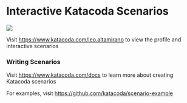 # Interactive Katacoda Scenarios

[![](http://shields.katacoda.com/katacoda/leo.altamirano/count.svg)](https://www.katacoda.com/leo.altamirano "Get your profile on Katacoda.com")

Visit https://www.katacoda.com/leo.altamirano to view the profile and interactive scenarios

### Writing Scenarios
Visit https://www.katacoda.com/docs to learn more about creating Katacoda scenarios

For examples, visit https://github.com/katacoda/scenario-example
